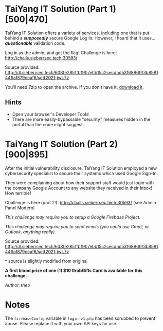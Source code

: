 # TaiYang IT Solution (Part 1) [500|470]
TaiYang IT Solution offers a variety of services, including one that is put behind a ***supposedly*** secure Google Log In. However, I heard that it uses... ***questionable*** validation code.

Log in as the admin, and get the flag! Challenge is here: http://challs.sieberrsec.tech:30593/

Source provided: http://dl.sieberrsec.tech/608fe2851fbf907e0b15c2cecdad5316886013b8581446af879ccaf6/sctf2021-jwt.7z

You'll need 7zip to open the archive. If you don't have it, [download it](https://www.7-zip.org/download.html).

## Hints
 * Open your browser's Developer Tools!
 * There are more easily-bypassable "security" measures hidden in the portal than the code might suggest.

# TaiYang IT Solution (Part 2) [900|895]
After the initial vulnerability disclosure, TaiYang IT Solution employed a new cybersecurity specialist to secure their systems which used Google Sign-In.

They were complaining about how their support staff would just login with the company Google Account to any website they received in their Inbox! How terrible!

Challenge is here (part 2!): http://challs.sieberrsec.tech:30593/
(see Admin Panel Modern)

*This challenge may require you to setup a Google Firebase Project.*

*This challenge may require you to send emails (you could use Gmail, or Outlook, anything really).*

Source provided: http://dl.sieberrsec.tech/608fe2851fbf907e0b15c2cecdad5316886013b8581446af879ccaf6/sctf2021-jwt.7z

^ source is slightly modified from original

**A first blood prize of one (1) $10 GrabGifts Card is available for this challenge.**

_Author: theo_

# Notes
The `firebaseConfig` variable in `login-v1.php` has been scrubbed to prevent abuse. Please replace it with your own API keys for use.
